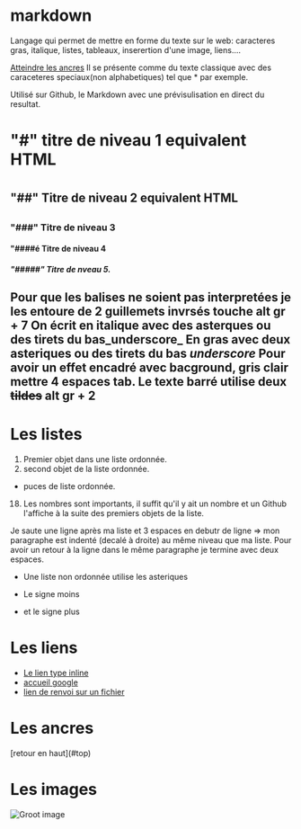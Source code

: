 # markdown
Langage qui permet de mettre en forme du texte sur le web: caracteres gras, italique, listes, tableaux,
inserertion d'une image, liens....

[Atteindre les ancres](#ancres)
Il se présente comme du texte classique avec des caraceteres speciaux(non alphabetiques) tel que * par exemple.

Utilisé sur Github, le Markdown avec une prévisulisation en direct du resultat.
# "#" titre de niveau 1 equivalent HTML <h1></h1>
## "##" Titre de niveau 2 equivalent HTML <h2></h2>
### "###" Titre de niveau 3
#### "####é Titre de niveau 4
##### "#####" Titre de nveau 5.

Pour que les balises ne soient pas interpretées je les entoure de 2 guillemets invrsés touche alt gr + 7
On écrit en italique avec des asterques ou des tirets du bas_underscore_
En gras avec deux **asteriques** ou des tirets du bas _underscore_
Pour avoir un effet encadré avec bacground, gris clair mettre 4 espaces tab.
Le texte barré utilise deux ~~tildes~~ alt gr + 2
----------------------------------------------------------------------

# Les listes
1. Premier objet dans une liste ordonnée.
2. second objet de la liste ordonnée.
* puces de liste ordonnée.

18. Les nombres sont importants, il suffit qu'il y ait un nombre et un Github l'affiche à la suite des premiers objets de la liste.

Je saute une ligne après ma liste et 3 espaces en debutr de ligne => mon paragraphe est indenté (decalé à droite)
au même niveau que ma liste.
Pour avoir un retour à la ligne dans le même paragraphe je termine avec deux espaces.

* Une liste non ordonnée utilise les asteriques
- Le signe moins
+ et le signe plus 

# Les liens 
* [ Le lien type inline](https://www.google.com)
* [ accueil google](https://www.google.com)
* [lien de renvoi sur un fichier](https://github.com/alphaDiallo/premierRepo/README.md)

# Les ancres
<a name= "ancres">
[retour en haut](#top)

# Les images
![Groot image](https://media.giphy.com/media/R97jJCEGEmh0I/giphy.gif)

